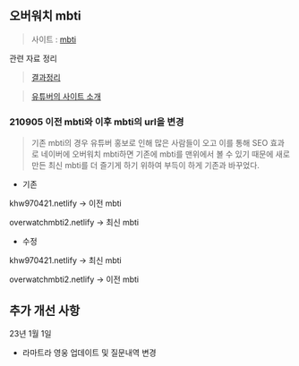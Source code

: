 ## 오버워치 mbti 

>사이트 : [mbti](https://khw970421-mbti.netlify.app/)

관련 자료 정리

> [결과정리](https://velog.io/@khw970421/%EC%98%A4%EB%B2%84%EC%9B%8C%EC%B9%98-mbti%EC%99%80-Kakao-adfit)

>[유튜버의 사이트 소개](https://www.youtube.com/watch?v=Fzn4rghj7H8&t=1s)


### 210905 이전 mbti와 이후 mbti의 url을 변경
>기존 mbti의 경우 유튜버 홍보로 인해 많은 사람들이 오고 이를 통해 SEO 효과로 네이버에 오버워치 mbti하면 기존에 mbti를 맨위에서 볼 수 있기 때문에 새로 만든 최신 mbti를 더 즐기게 하기 위하여 부득이 하게 기존과 바꾸었다. 


* 기존

khw970421.netlify ->  이전 mbti

overwatchmbti2.netlify -> 최신 mbti

* 수정

khw970421.netlify ->  최신 mbti

overwatchmbti2.netlify -> 이전 mbti

## 추가 개선 사항
23년 1월 1일
- 라마트라 영웅 업데이트 및 질문내역 변경 
